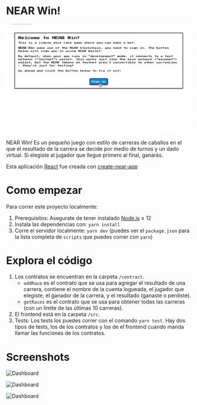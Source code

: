 NEAR Win!
==================

![Near Win!](./src/assets/near-win.gif)

NEAR Win! Es un pequeño juego con estilo de carreras de caballos en el que el resultado de la carrera se decide por medio de turnos y un dado virtual. Si elegiste al jugador que llegue primero al final, ganarás.

Esta aplicación [React] fue creada con [create-near-app]

Como empezar
===========

Para correr este proyecto localmente:

1. Prerequisitos: Asegurate de tener instalado [Node.js] ≥ 12
2. Instala las dependencias con: `yarn install`
3. Corre el servidor localmente: `yarn dev` (puedes ver el `package.json` para la lista completa de `scripts` que puedes correr con `yarn`)

Explora el código
==================

1. Los contratos se encuentran en la carpeta `/contract`.
   * `addRace` es el contrato que se usa para agregar el resultado de una carrera, contiene el nombre de la cuenta logueada, el jugador que elegiste, el ganador de la carrera, y el resultado (ganaste o perdiste).
   * `getRaces` es el contrato que se usa para obtener todas las carreras (con un límite de las últimas 10 carreras).
2. El frontend está en la carpeta `/src`.
3. Tests: Los tests los puedes correr con el comando `yarn
   test`. Hay dos tipos de tests, los de los contratos y los de el frontend cuando manda llamar las funciones de los contratos.


Screenshots
==================


![Dashboard](./src/assets/login.bmp)

![Dashboard](./src/assets/dashboard.bmp)

![Dashboard](./src/assets/results.bmp)

  [React]: https://reactjs.org/
  [create-near-app]: https://github.com/near/create-near-app
  [Node.js]: https://nodejs.org/en/download/package-manager/